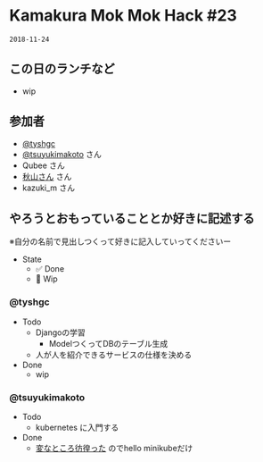 # Kamakura Mok Mok Hack #23

`2018-11-24`

## この日のランチなど
- wip

## 参加者

- [@tyshgc](http://twitter.com/tyshgc)
- [@tsuyukimakoto](https://twitter.com/everes) さん
- Qubee さん
- [秋山さん](https://twitter.com/D8mXi2KCdXQkikX) さん
- kazuki_m さん

## やろうとおもっていることとか好きに記述する
※自分の名前で見出しつくって好きに記入していってくださいー

- State
  - ✅ Done
  - 🚧 Wip

### @tyshgc

- Todo
  - Djangoの学習
    - ModelつくってDBのテーブル生成
  - 人が人を紹介できるサービスの仕様を決める
- Done
  - wip

### @tsuyukimakoto

- Todo
  - kubernetes に入門する
- Done
  - [変なところ彷徨った](https://www.tsuyukimakoto.com/blog/2018/11/24/knock_on_kubernetes/) のでhello minikubeだけ
